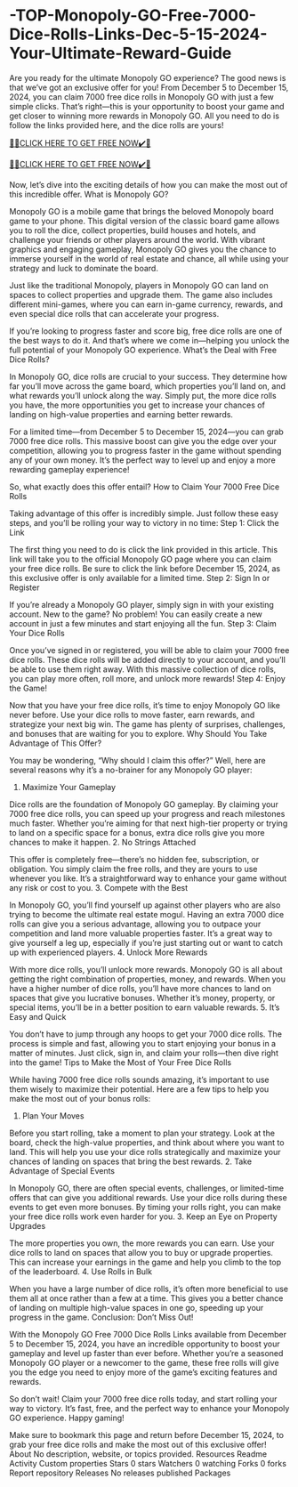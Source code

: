 # -TOP-Monopoly-GO-Free-7000-Dice-Rolls-Links-Dec-5-15-2024-Your-Ultimate-Reward-Guide
Are you ready for the ultimate Monopoly GO experience? The good news is that we’ve got an exclusive offer for you! From December 5 to December 15, 2024, you can claim 7000 free dice rolls in Monopoly GO with just a few simple clicks. That’s right—this is your opportunity to boost your game and get closer to winning more rewards in Monopoly GO. All you need to do is follow the links provided here, and the dice rolls are yours!

[🎁🎁CLICK HERE TO GET FREE NOW✔️🎁](https://www.footlogix.com/Footlogix/media/Before-and-After/allgiftrafisarkar.html)

[🎁🎁CLICK HERE TO GET FREE NOW✔️🎁](https://www.footlogix.com/Footlogix/media/Before-and-After/allgiftrafisarkar.html)

Now, let’s dive into the exciting details of how you can make the most out of this incredible offer.
What is Monopoly GO?

Monopoly GO is a mobile game that brings the beloved Monopoly board game to your phone. This digital version of the classic board game allows you to roll the dice, collect properties, build houses and hotels, and challenge your friends or other players around the world. With vibrant graphics and engaging gameplay, Monopoly GO gives you the chance to immerse yourself in the world of real estate and chance, all while using your strategy and luck to dominate the board.

Just like the traditional Monopoly, players in Monopoly GO can land on spaces to collect properties and upgrade them. The game also includes different mini-games, where you can earn in-game currency, rewards, and even special dice rolls that can accelerate your progress.

If you’re looking to progress faster and score big, free dice rolls are one of the best ways to do it. And that’s where we come in—helping you unlock the full potential of your Monopoly GO experience.
What’s the Deal with Free Dice Rolls?

In Monopoly GO, dice rolls are crucial to your success. They determine how far you’ll move across the game board, which properties you’ll land on, and what rewards you’ll unlock along the way. Simply put, the more dice rolls you have, the more opportunities you get to increase your chances of landing on high-value properties and earning better rewards.

For a limited time—from December 5 to December 15, 2024—you can grab 7000 free dice rolls. This massive boost can give you the edge over your competition, allowing you to progress faster in the game without spending any of your own money. It’s the perfect way to level up and enjoy a more rewarding gameplay experience!

So, what exactly does this offer entail?
How to Claim Your 7000 Free Dice Rolls

Taking advantage of this offer is incredibly simple. Just follow these easy steps, and you’ll be rolling your way to victory in no time:
Step 1: Click the Link

The first thing you need to do is click the link provided in this article. This link will take you to the official Monopoly GO page where you can claim your free dice rolls. Be sure to click the link before December 15, 2024, as this exclusive offer is only available for a limited time.
Step 2: Sign In or Register

If you’re already a Monopoly GO player, simply sign in with your existing account. New to the game? No problem! You can easily create a new account in just a few minutes and start enjoying all the fun.
Step 3: Claim Your Dice Rolls

Once you’ve signed in or registered, you will be able to claim your 7000 free dice rolls. These dice rolls will be added directly to your account, and you’ll be able to use them right away. With this massive collection of dice rolls, you can play more often, roll more, and unlock more rewards!
Step 4: Enjoy the Game!

Now that you have your free dice rolls, it’s time to enjoy Monopoly GO like never before. Use your dice rolls to move faster, earn rewards, and strategize your next big win. The game has plenty of surprises, challenges, and bonuses that are waiting for you to explore.
Why Should You Take Advantage of This Offer?

You may be wondering, “Why should I claim this offer?” Well, here are several reasons why it’s a no-brainer for any Monopoly GO player:
1. Maximize Your Gameplay

Dice rolls are the foundation of Monopoly GO gameplay. By claiming your 7000 free dice rolls, you can speed up your progress and reach milestones much faster. Whether you’re aiming for that next high-tier property or trying to land on a specific space for a bonus, extra dice rolls give you more chances to make it happen.
2. No Strings Attached

This offer is completely free—there’s no hidden fee, subscription, or obligation. You simply claim the free rolls, and they are yours to use whenever you like. It’s a straightforward way to enhance your game without any risk or cost to you.
3. Compete with the Best

In Monopoly GO, you’ll find yourself up against other players who are also trying to become the ultimate real estate mogul. Having an extra 7000 dice rolls can give you a serious advantage, allowing you to outpace your competition and land more valuable properties faster. It’s a great way to give yourself a leg up, especially if you’re just starting out or want to catch up with experienced players.
4. Unlock More Rewards

With more dice rolls, you’ll unlock more rewards. Monopoly GO is all about getting the right combination of properties, money, and rewards. When you have a higher number of dice rolls, you’ll have more chances to land on spaces that give you lucrative bonuses. Whether it’s money, property, or special items, you’ll be in a better position to earn valuable rewards.
5. It’s Easy and Quick

You don’t have to jump through any hoops to get your 7000 dice rolls. The process is simple and fast, allowing you to start enjoying your bonus in a matter of minutes. Just click, sign in, and claim your rolls—then dive right into the game!
Tips to Make the Most of Your Free Dice Rolls

While having 7000 free dice rolls sounds amazing, it’s important to use them wisely to maximize their potential. Here are a few tips to help you make the most out of your bonus rolls:
1. Plan Your Moves

Before you start rolling, take a moment to plan your strategy. Look at the board, check the high-value properties, and think about where you want to land. This will help you use your dice rolls strategically and maximize your chances of landing on spaces that bring the best rewards.
2. Take Advantage of Special Events

In Monopoly GO, there are often special events, challenges, or limited-time offers that can give you additional rewards. Use your dice rolls during these events to get even more bonuses. By timing your rolls right, you can make your free dice rolls work even harder for you.
3. Keep an Eye on Property Upgrades

The more properties you own, the more rewards you can earn. Use your dice rolls to land on spaces that allow you to buy or upgrade properties. This can increase your earnings in the game and help you climb to the top of the leaderboard.
4. Use Rolls in Bulk

When you have a large number of dice rolls, it’s often more beneficial to use them all at once rather than a few at a time. This gives you a better chance of landing on multiple high-value spaces in one go, speeding up your progress in the game.
Conclusion: Don’t Miss Out!

With the Monopoly GO Free 7000 Dice Rolls Links available from December 5 to December 15, 2024, you have an incredible opportunity to boost your gameplay and level up faster than ever before. Whether you’re a seasoned Monopoly GO player or a newcomer to the game, these free rolls will give you the edge you need to enjoy more of the game’s exciting features and rewards.

So don’t wait! Claim your 7000 free dice rolls today, and start rolling your way to victory. It’s fast, free, and the perfect way to enhance your Monopoly GO experience. Happy gaming!

Make sure to bookmark this page and return before December 15, 2024, to grab your free dice rolls and make the most out of this exclusive offer!
About
No description, website, or topics provided.
Resources
Readme
Activity
Custom properties
Stars
0 stars
Watchers
0 watching
Forks
0 forks
Report repository
Releases
No releases published
Packages
